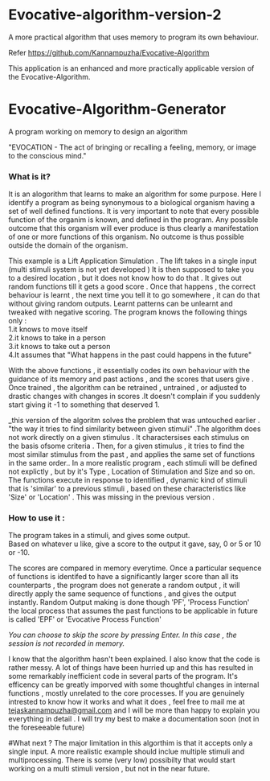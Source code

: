 # Evocative-algorithm-version-2
A more practical algorithm that uses memory to program its own behaviour.<br>

Refer https://github.com/Kannampuzha/Evocative-Algorithm



This application is an enhanced and more practically applicable version of the Evocative-Algorithm.

# Evocative-Algorithm-Generator
A program working on memory to design an algorithm


"EVOCATION - The act of bringing or recalling a feeling, memory, or image to the conscious mind."


### What is it?
It is an alogorithm that learns to make an algorithm for some purpose. Here I identify a program as being 
synonymous to a biological organism having a set of well defined functions. It is very important to note that
every possible function of the organim is known, and defined in the program.
Any possible outcome that this organism will ever produce is thus clearly a manifestation of one or more functions
of this organism. No outcome is thus possible outside the domain of the organism.<br>



This example is a Lift Application Simulation . The lift takes in a single input (multi stimuli system is not yet developed )
It is then supposed to take you to a desired location , but it does not know how to do that .
It gives out random functions till it gets a good score . Once that happens , the correct behaviour is learnt , the next time you tell it to go somewhere , it can do that without giving random outputs. Learnt patterns can be unlearnt and tweaked with negative scoring.
The program knows the following things only :<br>
1.it knows to move itself<br>
2.it knows to take in a person<br>
3.it knows to take out a person<br>
4.It assumes that "What happens in the past could happens in the future"<br>

With the above functions , it essentially codes its own behaviour with the guidance of its memory and past actions , and the scores that users give . 
Once trained , the algorithm can be retrained , untrained , or adjusted to drastic changes with changes in scores .It doesn't complain if you suddenly start giving it -1 to something that deserved 1.



_this version of the algoritm solves the problem that was untouched earlier . "the way it tries to find similarity between given stimuli" .The algorithm does not work directly on a given stimulus . It charactersises each stimulus on the basis ofsome criteria . Then, for a given stimulus , it tries to find the most similar stimulus from the past , and applies the same set of functions in the same order.. In a more realistic program , each stimuli will be defined not explictly , but by it's Type , Location of Stimulation and Size and so on. The functions execute in response to  identified , dynamic kind of stimuli that is 'similar' to a previous stimuli , based on these characteristics like 'Size' or 'Location' . This was missing in the previous version .
### How to use it :
The program takes in a stimuli, and gives some output.<br>
Based on whatever u like, give a score to the output it gave, say, 0 or 5 or 10 or -10.<br>

The scores are compared in memory everytime. Once a particular sequence of  functions is identifed to have a significantly larger score than all its counterparts , the program does not generate a random output , it will directly apply the same sequence of functions , and gives the output instantly.
Random Output making is done though 'PF', 'Process Function'
the local process that assumes the past functions to be applicable in future is called 'EPF' or 'Evocative Process Function'

_You can choose to skip the score by pressing Enter. In this case , the session is not recorded in memory._


I know that the algorithm hasn't been explained. I also know that the code is rather messy. A lot of things have been hurried up and this has resulted in some remarkably inefficient code in several parts of the program. It's efficency can be greatly imporved with some thoughtful changes in internal functions , mostly unrelated to the core processes. If you are genuinely intrested to know how it works and what it does , feel free to mail me at
tejaskannampuzha@gmail.com and I will be more than happy to explain you everything in detail . I will try my best to make a documentation soon (not in the foreseeable future)

#What next ?
The major limitation in this algorthim is that it accepts only a single input. A more realistic example should inclue multiple stimuli and multiprocessing. There is some (very low) possibilty that would start working on a multi stimuli version , but not in the near future.



